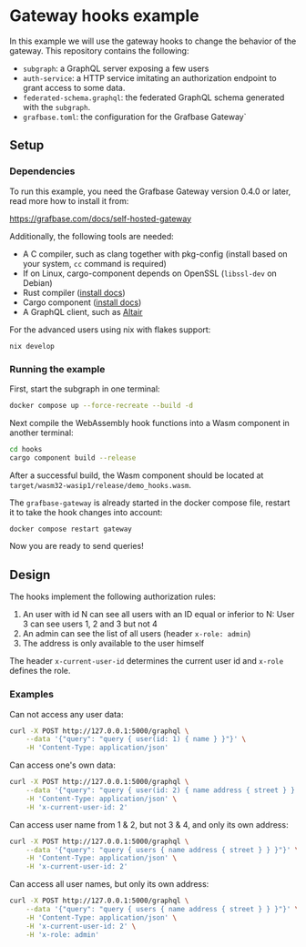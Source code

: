 # Gateway hooks example

In this example we will use the gateway hooks to change the behavior of the gateway. This repository contains the following:

- `subgraph`: a GraphQL server exposing a few users
- `auth-service`: a HTTP service imitating an authorization endpoint to grant access to some data.
- `federated-schema.graphql`: the federated GraphQL schema generated with the `subgraph`.
- `grafbase.toml`: the configuration for the Grafbase Gateway`

## Setup

### Dependencies

To run this example, you need the Grafbase Gateway version 0.4.0 or later, read more how to install it from:

https://grafbase.com/docs/self-hosted-gateway

Additionally, the following tools are needed:

- A C compiler, such as clang together with pkg-config (install based on your system, `cc` command is required)
- If on Linux, cargo-component depends on OpenSSL (`libssl-dev` on Debian)
- Rust compiler ([install docs](https://www.rust-lang.org/learn/get-started))
- Cargo component ([install docs](https://github.com/bytecodealliance/cargo-component?tab=readme-ov-file#installation))
- A GraphQL client, such as [Altair](https://altair-gql.sirmuel.design/)

For the advanced users using nix with flakes support:

```
nix develop
```

### Running the example

First, start the subgraph in one terminal:

```bash
docker compose up --force-recreate --build -d
```

Next compile the WebAssembly hook functions into a Wasm component in another terminal:

```bash
cd hooks
cargo component build --release
```

After a successful build, the Wasm component should be located at `target/wasm32-wasip1/release/demo_hooks.wasm`.

The `grafbase-gateway` is already started in the docker compose file, restart it to take the hook changes into account:

```bash
docker compose restart gateway
```

Now you are ready to send queries!

## Design

The hooks implement the following authorization rules:

1. An user with id N can see all users with an ID equal or inferior to N: User 3 can see users 1, 2 and 3 but not 4
2. An admin can see the list of all users (header `x-role: admin`)
3. The address is only available to the user himself

The header `x-current-user-id` determines the current user id and `x-role` defines the role.

### Examples

Can not access any user data:

```sh
curl -X POST http://127.0.0.1:5000/graphql \
    --data '{"query": "query { user(id: 1) { name } }"}' \
    -H 'Content-Type: application/json'
```

Can access one's own data:

```sh
curl -X POST http://127.0.0.1:5000/graphql \
    --data '{"query": "query { user(id: 2) { name address { street } } }"}' \
    -H 'Content-Type: application/json' \
    -H 'x-current-user-id: 2'
```

Can access user name from 1 & 2, but not 3 & 4, and only its own address:

```sh
curl -X POST http://127.0.0.1:5000/graphql \
    --data '{"query": "query { users { name address { street } } }"}' \
    -H 'Content-Type: application/json' \
    -H 'x-current-user-id: 2'
```

Can access all user names, but only its own address:

```sh
curl -X POST http://127.0.0.1:5000/graphql \
    --data '{"query": "query { users { name address { street } } }"}' \
    -H 'Content-Type: application/json' \
    -H 'x-current-user-id: 2' \
    -H 'x-role: admin'
```
